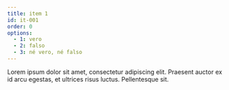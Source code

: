 ```yaml
---
title: item 1
id: it-001
order: 0
options:
  - 1: vero
  - 2: falso
  - 3: né vero, né falso
---
```

Lorem ipsum dolor sit amet, consectetur adipiscing elit. Praesent auctor ex id arcu egestas, et ultrices risus luctus. Pellentesque sit.
